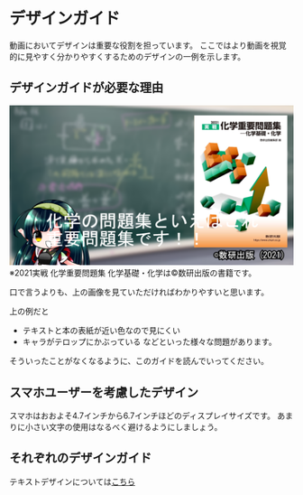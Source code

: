 # デザインガイド

動画においてデザインは重要な役割を担っています。
ここではより動画を視覚的に見やすく分かりやすくするためのデザインの一例を示します。

## デザインガイドが必要な理由

![](./images/overview_001.png)
※2021実戦 化学重要問題集 化学基礎・化学は©数研出版の書籍です。

口で言うよりも、上の画像を見ていただければわかりやすいと思います。

上の例だと
* テキストと本の表紙が近い色なので見にくい
* キャラがテロップにかぶっている
などといった様々な問題があります。

そういったことがなくなるように、このガイドを読んでいってください。

## スマホユーザーを考慮したデザイン
スマホはおおよそ4.7インチから6.7インチほどのディスプレイサイズです。
あまりに小さい文字の使用はなるべく避けるようにしましょう。

## それぞれのデザインガイド

テキストデザインについては[こちら](./text-design.md)